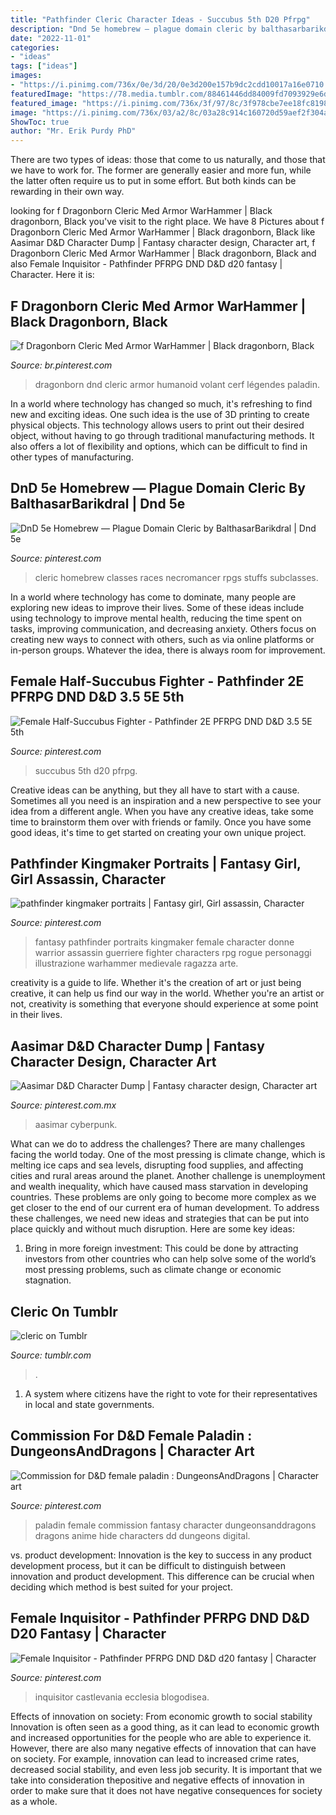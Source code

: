 ```yaml
---
title: "Pathfinder Cleric Character Ideas - Succubus 5th D20 Pfrpg"
description: "Dnd 5e homebrew — plague domain cleric by balthasarbarikdral"
date: "2022-11-01"
categories:
- "ideas"
tags: ["ideas"]
images:
- "https://i.pinimg.com/736x/0e/3d/20/0e3d200e157b9dc2cdd10017a16e0710.jpg"
featuredImage: "https://78.media.tumblr.com/88461446dd84009fd7093929e6df66d9/tumblr_ox0qduC2Bq1urkl64o1_500.jpg"
featured_image: "https://i.pinimg.com/736x/3f/97/8c/3f978cbe7ee18fc8198a30165ceebdba.jpg"
image: "https://i.pinimg.com/736x/03/a2/8c/03a28c914c160720d59aef2f304ae009.jpg"
ShowToc: true
author: "Mr. Erik Purdy PhD"
---
```



There are two types of ideas: those that come to us naturally, and those that we have to work for. The former are generally easier and more fun, while the latter often require us to put in some effort. But both kinds can be rewarding in their own way.

	

		
looking for f Dragonborn Cleric Med Armor WarHammer | Black dragonborn, Black you've visit to the right place. We have 8 Pictures about f Dragonborn Cleric Med Armor WarHammer | Black dragonborn, Black like Aasimar D&amp;D Character Dump | Fantasy character design, Character art, f Dragonborn Cleric Med Armor WarHammer | Black dragonborn, Black and also Female Inquisitor - Pathfinder PFRPG DND D&amp;D d20 fantasy | Character. Here it is:
		
    
## F Dragonborn Cleric Med Armor WarHammer | Black Dragonborn, Black

<img loading=lazy src="https://i.pinimg.com/736x/49/e4/3e/49e43ef6a0c201f77b20667799172d18.jpg" onerror="this.onerror=null;this.src='https://tse3.mm.bing.net/th?id=OIP.HhNJRsUseCE51YxbsBq_0QAAAA&amp;pid=15.1';" alt="f Dragonborn Cleric Med Armor WarHammer | Black dragonborn, Black">

_Source: br.pinterest.com_

>dragonborn dnd cleric armor humanoid volant cerf légendes paladin. 

	

In a world where technology has changed so much, it's refreshing to find new and exciting ideas. One such idea is the use of 3D printing to create physical objects. This technology allows users to print out their desired object, without having to go through traditional manufacturing methods. It also offers a lot of flexibility and options, which can be difficult to find in other types of manufacturing.

    
## DnD 5e Homebrew — Plague Domain Cleric By BalthasarBarikdral | Dnd 5e

<img loading=lazy src="https://i.pinimg.com/736x/0e/3d/20/0e3d200e157b9dc2cdd10017a16e0710.jpg" onerror="this.onerror=null;this.src='https://tse3.mm.bing.net/th?id=OIP.SZ4oPdeKm14N8kvoRLPcagHaKe&amp;pid=15.1';" alt="DnD 5e Homebrew — Plague Domain Cleric by BalthasarBarikdral | Dnd 5e">

_Source: pinterest.com_

>cleric homebrew classes races necromancer rpgs stuffs subclasses. 

	

In a world where technology has come to dominate, many people are exploring new ideas to improve their lives. Some of these ideas include using technology to improve mental health, reducing the time spent on tasks, improving communication, and decreasing anxiety. Others focus on creating new ways to connect with others, such as via online platforms or in-person groups. Whatever the idea, there is always room for improvement.

    
## Female Half-Succubus Fighter - Pathfinder 2E PFRPG DND D&amp;D 3.5 5E 5th

<img loading=lazy src="https://i.pinimg.com/736x/f1/1b/b8/f11bb8ec84a9d85e3ebfd5def6b121f7.jpg" onerror="this.onerror=null;this.src='https://tse3.mm.bing.net/th?id=OIP.Sq858B8XDBrnrkzq46ZexAHaML&amp;pid=15.1';" alt="Female Half-Succubus Fighter - Pathfinder 2E PFRPG DND D&amp;D 3.5 5E 5th">

_Source: pinterest.com_

>succubus 5th d20 pfrpg. 

	

Creative ideas can be anything, but they all have to start with a cause. Sometimes all you need is an inspiration and a new perspective to see your idea from a different angle. When you have any creative ideas, take some time to brainstorm them over with friends or family. Once you have some good ideas, it's time to get started on creating your own unique project.

    
## Pathfinder Kingmaker Portraits | Fantasy Girl, Girl Assassin, Character

<img loading=lazy src="https://i.pinimg.com/736x/03/a2/8c/03a28c914c160720d59aef2f304ae009.jpg" onerror="this.onerror=null;this.src='https://tse4.mm.bing.net/th?id=OIP.zjqdPjp18BOPAAi2RSyCLwHaK9&amp;pid=15.1';" alt="pathfinder kingmaker portraits | Fantasy girl, Girl assassin, Character">

_Source: pinterest.com_

>fantasy pathfinder portraits kingmaker female character donne warrior assassin guerriere fighter characters rpg rogue personaggi illustrazione warhammer medievale ragazza arte. 

	

creativity is a guide to life. Whether it's the creation of art or just being creative, it can help us find our way in the world. Whether you're an artist or not, creativity is something that everyone should experience at some point in their lives.

    
## Aasimar D&amp;D Character Dump | Fantasy Character Design, Character Art

<img loading=lazy src="https://i.pinimg.com/736x/3f/97/8c/3f978cbe7ee18fc8198a30165ceebdba.jpg" onerror="this.onerror=null;this.src='https://tse3.mm.bing.net/th?id=OIP.1V5SUrq7QRlaUFpBjwUCYwHaK9&amp;pid=15.1';" alt="Aasimar D&amp;D Character Dump | Fantasy character design, Character art">

_Source: pinterest.com.mx_

>aasimar cyberpunk. 

	

What can we do to address the challenges?
There are many challenges facing the world today. One of the most pressing is climate change, which is melting ice caps and sea levels, disrupting food supplies, and affecting cities and rural areas around the planet. Another challenge is unemployment and wealth inequality, which have caused mass starvation in developing countries. 
These problems are only going to become more complex as we get closer to the end of our current era of human development. To address these challenges, we need new ideas and strategies that can be put into place quickly and without much disruption. Here are some key ideas: 

1) Bring in more foreign investment: This could be done by attracting investors from other countries who can help solve some of the world’s most pressing problems, such as climate change or economic stagnation.

    
## Cleric On Tumblr

<img loading=lazy src="https://78.media.tumblr.com/88461446dd84009fd7093929e6df66d9/tumblr_ox0qduC2Bq1urkl64o1_500.jpg" onerror="this.onerror=null;this.src='https://tse3.mm.bing.net/th?id=OIP.O839EQN5dIpgcXpt2VBPbAHaKs&amp;pid=15.1';" alt="cleric on Tumblr">

_Source: tumblr.com_

>. 

	

1. A system where citizens have the right to vote for their representatives in local and state governments.

    
## Commission For D&amp;D Female Paladin : DungeonsAndDragons | Character Art

<img loading=lazy src="https://i.pinimg.com/736x/6a/34/37/6a343756d3451a593c26220cc24ebeb3.jpg" onerror="this.onerror=null;this.src='https://tse3.mm.bing.net/th?id=OIP.79Kuz4fmyVlJcWKWVlFdEgHaLS&amp;pid=15.1';" alt="Commission for D&amp;D female paladin : DungeonsAndDragons | Character art">

_Source: pinterest.com_

>paladin female commission fantasy character dungeonsanddragons dragons anime hide characters dd dungeons digital. 

	

vs. product development:
Innovation is the key to success in any product development process, but it can be difficult to distinguish between innovation and product development. This difference can be crucial when deciding which method is best suited for your project.

    
## Female Inquisitor - Pathfinder PFRPG DND D&amp;D D20 Fantasy | Character

<img loading=lazy src="https://i.pinimg.com/736x/d6/0b/28/d60b282a1e624ece14460cf1276468d4--character-ideas-character-concept.jpg" onerror="this.onerror=null;this.src='https://tse1.mm.bing.net/th?id=OIP.KTaP78K66sGys0hqn6ZfnAHaM1&amp;pid=15.1';" alt="Female Inquisitor - Pathfinder PFRPG DND D&amp;D d20 fantasy | Character">

_Source: pinterest.com_

>inquisitor castlevania ecclesia blogodisea. 

	

Effects of innovation on society: From economic growth to social stability
Innovation is often seen as a good thing, as it can lead to economic growth and increased opportunities for the people who are able to experience it. However, there are also many negative effects of innovation that can have on society. For example, innovation can lead to increased crime rates, decreased social stability, and even less job security. It is important that we take into consideration thepositive and negative effects of innovation in order to make sure that it does not have negative consequences for society as a whole.

